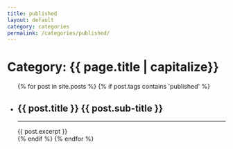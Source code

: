 ```yaml
---
title: published
layout: default
category: categories
permalink: /categories/published/
---
```


<h1 class="page-heading">Category: {{ page.title | capitalize}}</h1>

<div class="home">
  <ul class="post-list">
		{% for post in site.posts %}
	    {% if post.tags contains 'published' %}
				<li onclick="location.href='{{ post.url | prepend: site.baseurl }}'">
          <h2>
            <a class="post-link" >{{ post.title }}</a>
            <a class="post-sublink" >{{ post.sub-title }}</a>
          </h2>
          <hr class="division">
            {{ post.excerpt }}
        </li>
			{% endif %}
		{% endfor %}
	</ul>
</div>